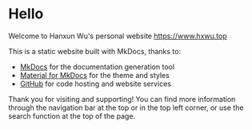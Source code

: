 # Hello

Welcome to Hanxun Wu's personal website <https://www.hxwu.top>

This is a static website built with MkDocs, thanks to:

- [MkDocs](https://www.mkdocs.org/) for the documentation generation tool
- [Material for MkDocs](https://squidfunk.github.io/mkdocs-material/) for the theme and styles
- [GitHub](https://github.com) for code hosting and website services

Thank you for visiting and supporting! You can find more information through the navigation bar at the top or in the top left corner, or use the search function at the top of the page.